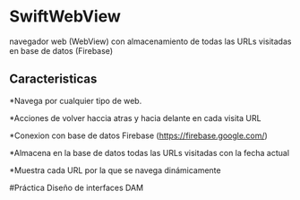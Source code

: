 # SwiftWebView
navegador web (WebView) con almacenamiento de todas las URLs visitadas en base de datos (Firebase)

## Caracteristicas
*Navega por cualquier tipo de web.

*Acciones de volver haccia atras y hacia delante en cada visita URL

*Conexion con base de datos Firebase (https://firebase.google.com/)

*Almacena en la base de datos todas las URLs visitadas con la fecha actual

*Muestra cada URL por la que se navega dinámicamente

#Práctica Diseño de interfaces DAM

